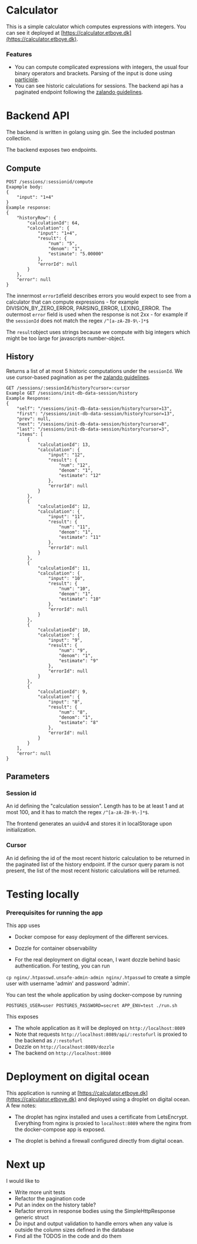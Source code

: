 
# Calculator

This is a simple calculator which computes expressions with integers. You can see it deployed at [https://calculator.etboye.dk](https://calculator.etboye.dk).

### Features

 - You can compute complicated expressions with integers, the usual four binary operators and brackets. Parsing of the input is done using [participle](https://github.com/alecthomas/participle).
 - You can see historic calculations for sessions. The backend api has a paginated endpoint following the [zalando guidelines](https://opensource.zalando.com/restful-api-guidelines/#pagination).


# Backend API

The backend is written in golang using gin. See the included postman collection.

The backend exposes two endpoints.
## Compute
```
POST /sessions/:sessionid/compute
Exapmple body: 
{
	"input": "1+4"
}
Example response: 
{
    "historyRow": {
        "calculationId": 64,
        "calculation": {
            "input": "1+4",
            "result": {
                "num": "5",
                "denom": "1",
                "estimate": "5.00000"
            },
            "errorId": null
        }
    },
    "error": null
}
```
The innermost `errorId`field describes errors you would expect to see from a calculator that can compute expressions - for example DIVISION_BY_ZERO_ERROR, PARSING_ERROR, LEXING_ERROR. The outermost `error` field is used when the response is not 2xx - for example if the `sessionId` does not match the regex `/^[a-zA-Z0-9\-]*$`

The `result`object uses strings because we compute with big integers which might be too large for javascripts number-object.

## History
Returns a list of at most 5 historic computations under the `sessionId`. We use cursor-based pagination as per the [zalando guidelines](https://opensource.zalando.com/restful-api-guidelines/#pagination).
```
GET /sessions/:sessionId/history?cursor=:cursor
Example GET /sessions/init-db-data-session/history
Example Response:
{
    "self": "/sessions/init-db-data-session/history?cursor=13",
    "first": "/sessions/init-db-data-session/history?cursor=13",
    "prev": null,
    "next": "/sessions/init-db-data-session/history?cursor=8",
    "last": "/sessions/init-db-data-session/history?cursor=3",
    "items": [
        {
            "calculationId": 13,
            "calculation": {
                "input": "12",
                "result": {
                    "num": "12",
                    "denom": "1",
                    "estimate": "12"
                },
                "errorId": null
            }
        },
        {
            "calculationId": 12,
            "calculation": {
                "input": "11",
                "result": {
                    "num": "11",
                    "denom": "1",
                    "estimate": "11"
                },
                "errorId": null
            }
        },
        {
            "calculationId": 11,
            "calculation": {
                "input": "10",
                "result": {
                    "num": "10",
                    "denom": "1",
                    "estimate": "10"
                },
                "errorId": null
            }
        },
        {
            "calculationId": 10,
            "calculation": {
                "input": "9",
                "result": {
                    "num": "9",
                    "denom": "1",
                    "estimate": "9"
                },
                "errorId": null
            }
        },
        {
            "calculationId": 9,
            "calculation": {
                "input": "8",
                "result": {
                    "num": "8",
                    "denom": "1",
                    "estimate": "8"
                },
                "errorId": null
            }
        }
    ],
    "error": null
}
```

## Parameters
### Session id
An id defining the "calculation session". Length has to be at least 1 and at most 100, and it has to match the regex `/^[a-zA-Z0-9\-]*$`.

The frontend generates an uuidv4 and stores it in localStorage upon initialization.

### Cursor
An id defining the id of the most recent historic calculation to be returned in the paginated list of the history endpoint. If the cursor query param is not present, the list of the most recent historic calculations will be returned.

  

# Testing locally

### Prerequisites for running the app

This app uses

- Docker compose for easy deployment of the different services.

- Dozzle for container observability

- For the real deployment on digital ocean, I want dozzle behind basic authentication. For testing, you can run

`cp nginx/.htpasswd.unsafe-admin-admin nginx/.htpasswd` to create a simple user with username 'admin' and password 'admin'.

You can test the whole application by using docker-compose by running

`POSTGRES_USER=user POSTGRES_PASSWORD=secret APP_ENV=test ./run.sh`

  

This exposes

 - The whole application as it will be deployed on `http://localhost:8089`
  - Note that requests `http://localhost:8089/api/:restofurl` is proxied to the backend as `/:restofurl`
 - Dozzle on `http://localhost:8089/dozzle`
 - The backend on `http://localhost:8080`

  
  

# Deployment on digital ocean

This application is running at [https://calculator.etboye.dk](https://calculator.etboye.dk) and deployed using a droplet on digital ocean. A few notes:

- The droplet has nginx installed and uses a certificate from LetsEncrypt. Everything from nginx is proxied to `localhost:8089` where the nginx from the docker-compose app is exposed.

- The droplet is behind a firewall configured directly from digital ocean.

  

# Next up

I would like to
 - Write more unit tests
 - Refactor the pagination code
 - Put an index on the history table?
 - Refactor errors in response bodies using the SimpleHttpResponse generic struct
 - Do input and output validation to handle errors when any value is outside the column sizes defined in the database
 - Find all the TODOS in the code and do them


